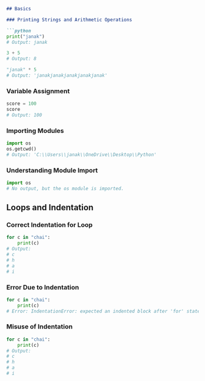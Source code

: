 ```markdown
## Basics

### Printing Strings and Arithmetic Operations

```python
print("janak") 
# Output: janak

3 + 5
# Output: 8  

"janak" * 5
# Output: 'janakjanakjanakjanakjanak'
```

### Variable Assignment

```python
score = 100
score
# Output: 100 
```

### Importing Modules

```python
import os
os.getcwd()
# Output: 'C:\\Users\\janak\\OneDrive\\Desktop\\Python'
```

### Understanding Module Import

```python
import os
# No output, but the os module is imported.
```

## Loops and Indentation

### Correct Indentation for Loop

```python
for c in "chai":
    print(c) 
# Output:
# c
# h
# a
# i
```

### Error Due to Indentation

```python
for c in "chai":
    print(c) 
# Error: IndentationError: expected an indented block after 'for' statement on line 1
```

### Misuse of Indentation

```python
for c in "chai":
    print(c)     
# Output:
# c
# h
# a
# i
```